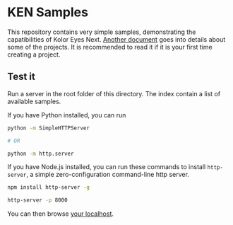 # KEN Samples

This repository contains very simple samples, demonstrating the capatibilities of Kolor Eyes Next. [Another document](EXPLANATIONS.md) goes into details about some of the projects. It is recommended to read it if it is your first time creating a project.

## Test it

Run a server in the root folder of this directory. The index contain a list of available samples.

If you have Python installed, you can run
````bash
python -m SimpleHTTPServer

# OR

python -m http.server
````

If you have Node.js installed, you can run these commands to install `http-server`, a simple zero-configuration command-line http server.
````bash
npm install http-server -g

http-server -p 8000
````

You can then browse [your localhost](http://localhost:8000).
